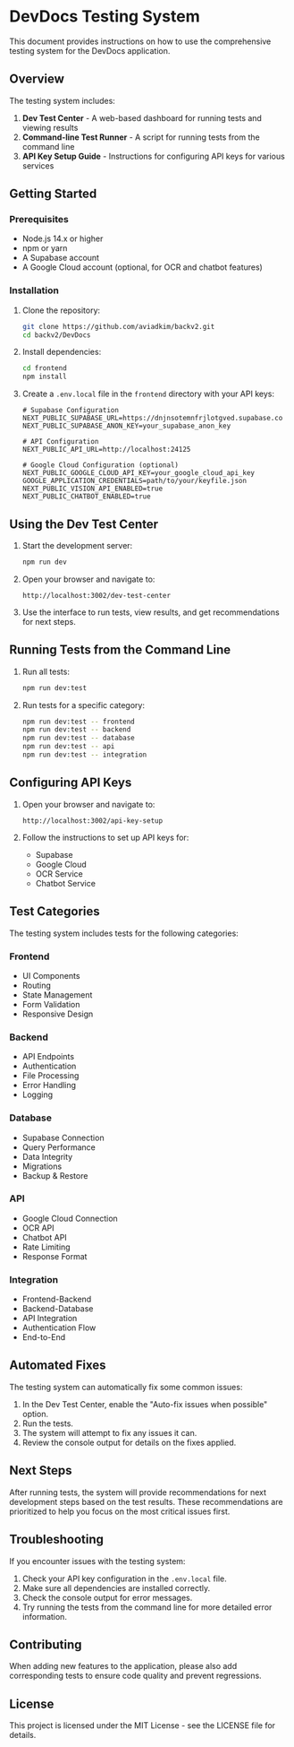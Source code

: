 # DevDocs Testing System

This document provides instructions on how to use the comprehensive testing system for the DevDocs application.

## Overview

The testing system includes:

1. **Dev Test Center** - A web-based dashboard for running tests and viewing results
2. **Command-line Test Runner** - A script for running tests from the command line
3. **API Key Setup Guide** - Instructions for configuring API keys for various services

## Getting Started

### Prerequisites

- Node.js 14.x or higher
- npm or yarn
- A Supabase account
- A Google Cloud account (optional, for OCR and chatbot features)

### Installation

1. Clone the repository:
   ```bash
   git clone https://github.com/aviadkim/backv2.git
   cd backv2/DevDocs
   ```

2. Install dependencies:
   ```bash
   cd frontend
   npm install
   ```

3. Create a `.env.local` file in the `frontend` directory with your API keys:
   ```
   # Supabase Configuration
   NEXT_PUBLIC_SUPABASE_URL=https://dnjnsotemnfrjlotgved.supabase.co
   NEXT_PUBLIC_SUPABASE_ANON_KEY=your_supabase_anon_key

   # API Configuration
   NEXT_PUBLIC_API_URL=http://localhost:24125

   # Google Cloud Configuration (optional)
   NEXT_PUBLIC_GOOGLE_CLOUD_API_KEY=your_google_cloud_api_key
   GOOGLE_APPLICATION_CREDENTIALS=path/to/your/keyfile.json
   NEXT_PUBLIC_VISION_API_ENABLED=true
   NEXT_PUBLIC_CHATBOT_ENABLED=true
   ```

## Using the Dev Test Center

1. Start the development server:
   ```bash
   npm run dev
   ```

2. Open your browser and navigate to:
   ```
   http://localhost:3002/dev-test-center
   ```

3. Use the interface to run tests, view results, and get recommendations for next steps.

## Running Tests from the Command Line

1. Run all tests:
   ```bash
   npm run dev:test
   ```

2. Run tests for a specific category:
   ```bash
   npm run dev:test -- frontend
   npm run dev:test -- backend
   npm run dev:test -- database
   npm run dev:test -- api
   npm run dev:test -- integration
   ```

## Configuring API Keys

1. Open your browser and navigate to:
   ```
   http://localhost:3002/api-key-setup
   ```

2. Follow the instructions to set up API keys for:
   - Supabase
   - Google Cloud
   - OCR Service
   - Chatbot Service

## Test Categories

The testing system includes tests for the following categories:

### Frontend
- UI Components
- Routing
- State Management
- Form Validation
- Responsive Design

### Backend
- API Endpoints
- Authentication
- File Processing
- Error Handling
- Logging

### Database
- Supabase Connection
- Query Performance
- Data Integrity
- Migrations
- Backup & Restore

### API
- Google Cloud Connection
- OCR API
- Chatbot API
- Rate Limiting
- Response Format

### Integration
- Frontend-Backend
- Backend-Database
- API Integration
- Authentication Flow
- End-to-End

## Automated Fixes

The testing system can automatically fix some common issues:

1. In the Dev Test Center, enable the "Auto-fix issues when possible" option.
2. Run the tests.
3. The system will attempt to fix any issues it can.
4. Review the console output for details on the fixes applied.

## Next Steps

After running tests, the system will provide recommendations for next development steps based on the test results. These recommendations are prioritized to help you focus on the most critical issues first.

## Troubleshooting

If you encounter issues with the testing system:

1. Check your API key configuration in the `.env.local` file.
2. Make sure all dependencies are installed correctly.
3. Check the console output for error messages.
4. Try running the tests from the command line for more detailed error information.

## Contributing

When adding new features to the application, please also add corresponding tests to ensure code quality and prevent regressions.

## License

This project is licensed under the MIT License - see the LICENSE file for details.
